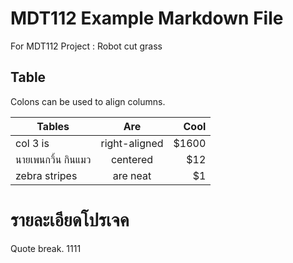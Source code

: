 # MDT112 Example Markdown File
For MDT112 Project : Robot cut grass

## Table

Colons can be used to align columns.

| Tables        | Are           | Cool  |
| ------------- |:-------------:| -----:|
| col 3 is      | right-aligned | $1600 |
| นายเพนกวิ้น กินแมว    | centered      |   $12 |
| zebra stripes | are neat      |    $1 |

# รายละเอียดโปรเจค

Quote break.
1111
